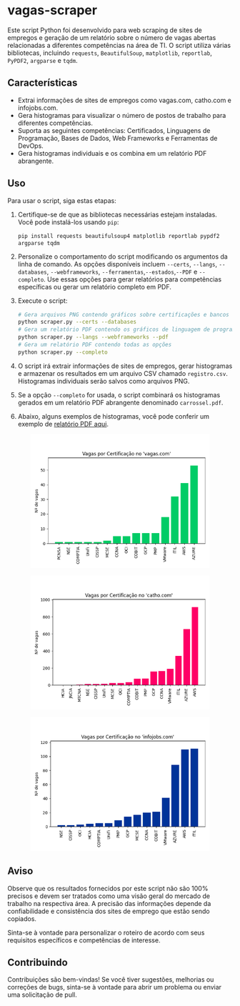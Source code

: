 # vagas-scraper

Este script Python foi desenvolvido para web scraping de sites de empregos e geração de um relatório sobre o número de vagas abertas relacionadas a diferentes competências na área de TI. O script utiliza várias bibliotecas, incluindo `requests`, `BeautifulSoup`, `matplotlib`, `reportlab`, `PyPDF2`, `argparse` e `tqdm`.

## Características

- Extrai informações de sites de empregos como vagas.com, catho.com e infojobs.com.
- Gera histogramas para visualizar o número de postos de trabalho para diferentes competências.
- Suporta as seguintes competências: Certificados, Linguagens de Programação, Bases de Dados, Web Frameworks e Ferramentas de DevOps.
- Gera histogramas individuais e os combina em um relatório PDF abrangente.

## Uso

Para usar o script, siga estas etapas:

1. Certifique-se de que as bibliotecas necessárias estejam instaladas. Você pode instalá-los usando `pip`:
    ```
    pip install requests beautifulsoup4 matplotlib reportlab pypdf2 argparse tqdm
    ```

2. Personalize o comportamento do script modificando os argumentos da linha de comando. As opções disponíveis incluem `--certs`, `--langs`, `--databases`, `--webframeworks`, `--ferramentas`,`--estados`,`--PDF` e `--completo`. Use essas opções para gerar relatórios para competências específicas ou gerar um relatório completo em PDF.

3. Execute o script:
    ```bash
    # Gera arquivos PNG contendo gráficos sobre certificações e bancos de dados mais requisitados
    python scraper.py --certs --databases
    # Gera um relatório PDF contendo os gráficos de linguagem de programação e framework web
    python scraper.py --langs --webframeworks --pdf
    # Gera um relatório PDF contendo todas as opções
    python scraper.py --completo
    ```

4. O script irá extrair informações de sites de empregos, gerar histogramas e armazenar os resultados em um arquivo CSV chamado `registro.csv`. Histogramas individuais serão salvos como arquivos PNG.

5. Se a opção `--completo` for usada, o script combinará os histogramas gerados em um relatório PDF abrangente denominado `carrossel.pdf`.

6. Abaixo, alguns exemplos de histogramas, você pode conferir um exemplo de [relatório PDF aqui](https://github.com/joaopedrolourencoaffonso/vagas-scraper/blob/master/PDFs/carrossel.pdf).

<p align="center">
  <img src="https://raw.githubusercontent.com/joaopedrolourencoaffonso/vagas-scraper/master/graficos/certificados-vagas.png" alt="Vagas por certificado no 'vagas'" style="width:400px;height:300px;">
    
<p align="center">
  <img src="https://raw.githubusercontent.com/joaopedrolourencoaffonso/vagas-scraper/master/graficos/certificados-catho.png" alt="Vagas por certificado na Catho" style="width:400px;height:300px;">

<p align="center">
  <img src="https://raw.githubusercontent.com/joaopedrolourencoaffonso/vagas-scraper/master/graficos/certificados-infojobs.png" alt="Vagas por linguagem no 'vagas'" style="width:400px;height:300px;">

## Aviso

Observe que os resultados fornecidos por este script não são 100% precisos e devem ser tratados como uma visão geral do mercado de trabalho na respectiva área. A precisão das informações depende da confiabilidade e consistência dos sites de emprego que estão sendo copiados.

Sinta-se à vontade para personalizar o roteiro de acordo com seus requisitos específicos e competências de interesse.

## Contribuindo

Contribuições são bem-vindas! Se você tiver sugestões, melhorias ou correções de bugs, sinta-se à vontade para abrir um problema ou enviar uma solicitação de pull.
